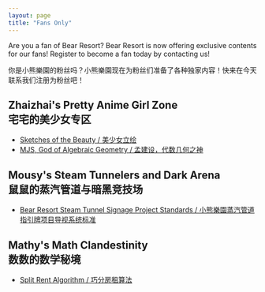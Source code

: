 ```yaml
---
layout: page
title: "Fans Only"
---
```


Are you a fan of Bear Resort? Bear Resort is now offering exclusive contents for our fans! Register to become a fan today by contacting us!

你是小熊樂園的粉丝吗？小熊樂園现在为粉丝们准备了各种独家内容！快来在今天联系我们注册为粉丝吧！

## Zhaizhai's Pretty Anime Girl Zone <br> 宅宅的美少女专区

- [Sketches of the Beauty / 美少女立绘](sketches-beauty.html)
- [MJS, God of Algebraic Geometry / 孟建设，代数几何之神](mjs-god-of-ag.html)

## Mousy's Steam Tunnelers and Dark Arena <br> 鼠鼠的蒸汽管道与暗黑竞技场

- [Bear Resort Steam Tunnel Signage Project Standards / 小熊樂園蒸汽管道指引牌项目导视系统标准](/tunnels/ins-labels.html)

## Mathy's Math Clandestinity <br> 数数的数学秘境

- [Split Rent Algorithm / 巧分房租算法](/fans_only/split-rent-algo.html)
